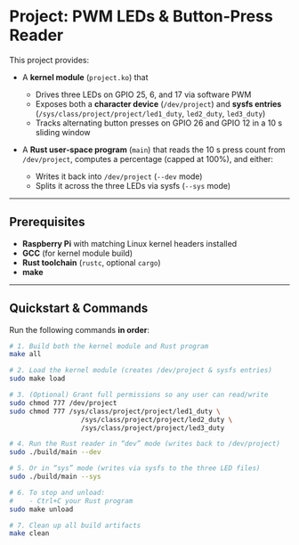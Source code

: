 # Project: PWM LEDs & Button‑Press Reader

This project provides:

- A **kernel module** (`project.ko`) that  
  - Drives three LEDs on GPIO 25, 6, and 17 via software PWM  
  - Exposes both a **character device** (`/dev/project`) and **sysfs entries**  
    (`/sys/class/project/project/led1_duty`, `led2_duty`, `led3_duty`)  
  - Tracks alternating button presses on GPIO 26 and GPIO 12 in a 10 s sliding window  

- A **Rust user‑space program** (`main`) that reads the 10 s press count from `/dev/project`, computes a percentage (capped at 100%), and either:  
  - Writes it back into `/dev/project` (`--dev` mode)  
  - Splits it across the three LEDs via sysfs (`--sys` mode)  

---

## Prerequisites

- **Raspberry Pi** with matching Linux kernel headers installed  
- **GCC** (for kernel module build)  
- **Rust toolchain** (`rustc`, optional `cargo`)  
- **make**  

---

## Quickstart & Commands

Run the following commands **in order**:

```bash
# 1. Build both the kernel module and Rust program
make all

# 2. Load the kernel module (creates /dev/project & sysfs entries)
sudo make load

# 3. (Optional) Grant full permissions so any user can read/write
sudo chmod 777 /dev/project
sudo chmod 777 /sys/class/project/project/led1_duty \
                  /sys/class/project/project/led2_duty \
                  /sys/class/project/project/led3_duty

# 4. Run the Rust reader in “dev” mode (writes back to /dev/project)
sudo ./build/main --dev

# 5. Or in “sys” mode (writes via sysfs to the three LED files)
sudo ./build/main --sys

# 6. To stop and unload:
#    - Ctrl+C your Rust program
sudo make unload

# 7. Clean up all build artifacts
make clean

